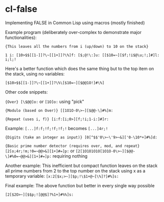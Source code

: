 # cl-false
Implementing FALSE in Common Lisp using macros (mostly finished)

Example program (deliberately over-complex to demonstrate major functionalities):

`{This leaves all the numbers from i (up/down) to 10 on the stack}`

`1 i:
[10>$$[[1-]]?\~[[1+]]?\%]f:
[$;@!\:]u:
[[$10=~][$f;!i$@\u;!;]#]l:
i;l;!`

Here's a better function which does the same thing but to the top item on the stack, using no variables:

`[$10>$$[[1-]]?\~[[1+]]?\%\[$10=~][$@@1O!]#\%]`

Other code snippets:

`{Over}
[\$@@]o:` or `[1O]o:` using "pick"

`{Modulo (based on Over)}
[[1O1O-0\>~][$@@-\]#%]m:`

`{Repeat (uses i, f)}
[i:f:[i;0>][f;!i;1-i:]#]r:`

Example: `[...]f:f;!f;!f;!f;!` becomes `[...]4r;!`

`{Digits (take an integer as input)}
[0[^$$'0\>~\'9>~&]['0-\10*+]#%]d:`

`{Basic prime number detector (requires over, mod, and repeat}
[2[o;4r;!m;!0=~@@>&][1+]#=]p:`
or `[2[1O1O1O1O[1O1O-0\>~][$@@-\]#%0=~@@>&][1+]#=]p:` requiring nothing

Another example: This inefficient but compact function leaves on the stack all prime numbers from 2 to the top number on the stack using x as a temporary variable:
`[x:2[$x;>~][$p;!\$1+@~[\%]?]#%]s:`

Final example: The above function but better in every single way possible

`[2[$2O>~][$$p;![@@$]?%1+]#%%]s:`
